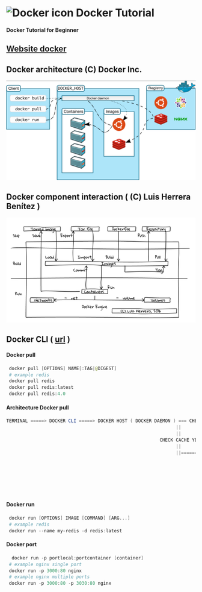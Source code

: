 # <img src="https://img.icons8.com/color/2x/docker.png" alt="Docker icon" width="100" height="80"> Docker Tutorial
#### Docker Tutorial for Beginner

## [Website docker](https://docs.docker.com/)
## Docker architecture (C) Docker Inc.
<img src="./image/docker-architecture.png" alt="Docker architecture" >

## Docker component interaction ( (C) Luis Herrera Benítez )

<img src="./image/docker-component-interaction.png" alt="Docker component interaction" >

## Docker CLI ( [url](https://docs.docker.com/engine/reference/run/) )
#### Docker pull
``` powershell
 docker pull [OPTIONS] NAME[:TAG|@DIGEST]
 # example redis
 docker pull redis
 docker pull redis:latest
 docker pull redis:4.0
```
#### Architecture Docker pull
```powershell
TERMINAL =====> DOCKER CLI =====> DOCKER HOST ( DOCKER DAEMON ) === CHECK CACHE NO ===>  DOCKER HUB ( Registry ) === 
                                                               ||                                                 ||
                                                               ||                                                 ||
                                                         CHECK CACHE YES                                          ||
                                                               ||                                                 ||
                                                               ||==========================================  DOCKER IMAGE ( DISK )
                                                                                                                  ||
                                                                                                                  ||
                                                                                                            BUILD CONTAINER ( DOCKER DAEMON check cache )
                                                                                                                  ||
                                                                                                                  ||
                                                                                                            DOCKER CONTAINER
```

#### Docker run
``` powershell
 docker run [OPTIONS] IMAGE [COMMAND] [ARG...]
 # example redis
 docker run --name my-redis -d redis:latest
```

#### Docker port
``` powershell
  docker run -p portlocal:portcontainer [container]
 # example nginx single port
 docker run -p 3000:80 nginx 
 # example nginx multiple ports
 docker run -p 3000:80 -p 3030:80 nginx
```
